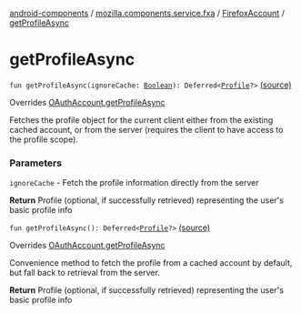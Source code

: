 [android-components](../../index.md) / [mozilla.components.service.fxa](../index.md) / [FirefoxAccount](index.md) / [getProfileAsync](./get-profile-async.md)

# getProfileAsync

`fun getProfileAsync(ignoreCache: `[`Boolean`](https://kotlinlang.org/api/latest/jvm/stdlib/kotlin/-boolean/index.html)`): Deferred<`[`Profile`](../../mozilla.components.concept.sync/-profile/index.md)`?>` [(source)](https://github.com/mozilla-mobile/android-components/blob/master/components/service/firefox-accounts/src/main/java/mozilla/components/service/fxa/FirefoxAccount.kt#L135)

Overrides [OAuthAccount.getProfileAsync](../../mozilla.components.concept.sync/-o-auth-account/get-profile-async.md)

Fetches the profile object for the current client either from the existing cached account,
or from the server (requires the client to have access to the profile scope).

### Parameters

`ignoreCache` - Fetch the profile information directly from the server

**Return**
Profile (optional, if successfully retrieved) representing the user's basic profile info

`fun getProfileAsync(): Deferred<`[`Profile`](../../mozilla.components.concept.sync/-profile/index.md)`?>` [(source)](https://github.com/mozilla-mobile/android-components/blob/master/components/service/firefox-accounts/src/main/java/mozilla/components/service/fxa/FirefoxAccount.kt#L157)

Overrides [OAuthAccount.getProfileAsync](../../mozilla.components.concept.sync/-o-auth-account/get-profile-async.md)

Convenience method to fetch the profile from a cached account by default, but fall back
to retrieval from the server.

**Return**
Profile (optional, if successfully retrieved) representing the user's basic profile info

